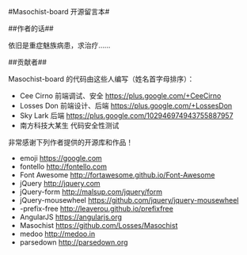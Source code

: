 #Masochist-board 开源留言本#

##作者的话##

依旧是重症魅族病患，求治疗……

##贡献者##

Masochist-board 的代码由这些人编写（姓名首字母排序）：

* Cee Cirno      前端调试、安全     https://plus.google.com/+CeeCirno
* Losses Don     前端设计、后端     https://plus.google.com/+LossesDon
* Sky Lark       后端              https://plus.google.com/102946974943755887957
* 南方科技大某生   代码安全性测试

非常感谢下列作者提供的开源库和作品！

* emoji               https://google.com
* fontello            http://fontello.com
* Font Awesome        http://fortawesome.github.io/Font-Awesome
* jQuery              http://jquery.com
* jQuery-form         http://malsup.com/jquery/form
* jQuery-mousewheel   https://github.com/jquery/jquery-mousewheel
* -prefix-free        http://leaverou.github.io/prefixfree
* AngularJS           https://angularjs.org
* Masochist           https://github.com/Losses/Masochist
* medoo               http://medoo.in
* parsedown           http://parsedown.org

